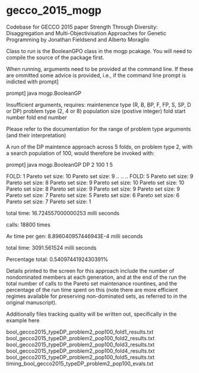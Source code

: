 # gecco_2015_mogp

Codebase for GECCO 2015 paper Strength Through Diversity: Disaggregation and Multi-Objectivisation 
Approaches for Genetic Programming by Jonathan Fieldsend and Alberto Moraglio 

Class to run is the BooleanGPO class in the mogp pcakage. You will need to compile the source of the package first.

When running, arguments need to be provided at the command line. If these are ommitted some advice is provided, i.e., if the command line prompt is indicted with prompt]

prompt] java mogp.BooleanGP

Insufficient arguments, requires: maintenence type (R, B, BP, F, FP, S, SP, D or DP) problem type (2, 4 or 8) population size (postive integer) fold start number fold end number

Please refer to the documentation for the range of problem type arguments (and their interpretation)

A run of the DP maintence approach across 5 folds, on problem type 2, with a search population of 100,  would therefore be invoked with:  

prompt] java mogp.BooleanGP DP 2 100 1 5

FOLD: 1
Pareto set size: 10
Pareto set size: 9
..
..
..
FOLD: 5
Pareto set size: 9
Pareto set size: 8
Pareto set size: 9
Pareto set size: 10
Pareto set size: 10
Pareto set size: 8
Pareto set size: 9
Pareto set size: 9
Pareto set size: 9
Pareto set size: 7
Pareto set size: 5
Pareto set size: 6
Pareto set size: 6
Pareto set size: 7
Pareto set size: 1

total time: 16.724557000000253 milli seconds

calls: 18800 times

Av time per gen: 8.896040957446943E-4 milli seconds

total time: 3091.561524 milli seconds

Percentage total: 0.5409744192430391%

Details printed to the screen for this approach include the number of nondominated members at each generation, and at the end of the run the total number of calls to the Pareto set maintenance rountines, and the percentage of the run time spent on this (note there are more efficient regimes available for preserving non-dominated sets, as referred to in the original manuscript).

Additionally files tracking quality will be written out, specifically in the example here

bool_gecco2015_typeDP_problem2_pop100_fold1_results.txt	
bool_gecco2015_typeDP_problem2_pop100_fold2_results.txt	
bool_gecco2015_typeDP_problem2_pop100_fold3_results.txt	
bool_gecco2015_typeDP_problem2_pop100_fold4_results.txt	
bool_gecco2015_typeDP_problem2_pop100_fold5_results.txt
timing_bool_gecco2015_typeDP_problem2_pop100_evals.txt
